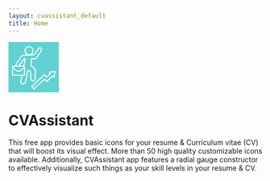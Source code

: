 ```yaml
---
layout: cvassistant_default
title: Home
---
```

<div>
<svg width="100px" height="100px" viewBox="0 0 100 100" version="1.1" xmlns="http://www.w3.org/2000/svg" xmlns:xlink="http://www.w3.org/1999/xlink">
    <!-- Generator: Sketch 60 (88103) - https://sketch.com -->
    <title>App Icon</title>
    <desc>Created with Sketch.</desc>
    <g id="App-Icon" stroke="none" stroke-width="1" fill="none" fill-rule="evenodd">
        <rect fill="#61D1D1" x="0" y="0" width="100" height="100"></rect>
        <g id="Group" transform="translate(8.000000, -2.000000)" stroke="#FFFFFF" stroke-width="2">
            <g id="stroke" transform="translate(0.000000, 0.000000)">
                <path d="M22.4845332,49.9181671 L25.1381204,36.3045479 C25.2579648,35.6897134 24.8566961,35.0941384 24.2418616,34.9742939 C24.0213016,34.931302 23.7929416,34.9547949 23.5857544,35.041792 L23.1603756,35.2204068 L12.6590825,49.4665746 C12.5257143,49.5927778 12.3930729,49.710699 12.2611585,49.8203382 M7.45219394,49.835915 C6.54210201,48.8134704 6.5872299,47.3309497 7.58757761,45.3883531 L17.3846648,31.0357571 C18.3985764,29.5503908 20.0569325,28.6339892 21.8540703,28.5659797 L40.2454637,27.8699901 C42.0409695,27.8020424 43.6980492,26.8872304 44.7122532,25.4040418 L51.8412396,14.9784949 C53.2040943,13.4200722 54.6712079,13.1099745 56.2425802,14.0482019 C57.8139526,14.9864293 58.2441974,16.4494719 57.5333146,18.4373298 L47.4048922,34.1793853 C46.9874214,34.8282374 46.2687709,35.2204068 45.4972199,35.2204068 L38.933235,35.2204068 C38.3677879,35.2204068 37.8887104,35.6368916 37.8100542,36.1968413 L36.3028813,46.9263222 C36.1961518,47.6861237 36.4807354,48.4483833 37.0592801,48.9523432 L43.522411,54.5822593 C44.8022654,55.6971173 45.5154725,57.3266279 45.4661485,59.023243 L44.9885313,75.4520316 C44.3287585,78.1303399 42.8821814,79.469494 40.6488002,79.469494 C38.4154189,79.469494 37.0194146,78.0205893 36.4607872,75.12278 L36.1629254,61.5939652 C36.1438619,60.7281042 35.633437,59.9486584 34.8473846,59.5850649 L31.8835875,58.2141419 C31.3150569,57.9511645 30.6409864,58.1988643 30.378009,58.7673949 C30.3416804,58.8459337 30.3144592,58.9283719 30.2968766,59.0131007 L25.5445824,81.9139122 C24.3189529,84.7954648 22.4630662,85.978387 19.9769221,85.462679 C17.490778,84.9469709 16.3555782,83.2109228 16.5713226,80.2545348 L18.9417062,68.0938264" id="Shape" stroke-linecap="round"></path>
                <circle id="Oval" cx="32.8920314" cy="19.2815356" r="7.93945585"></circle>
                <rect id="Rectangle" stroke-linejoin="round" x="0" y="49.905151" width="23.8183675" height="18.1473276" rx="2"></rect>
                <path d="M0,52.740671 L7.64377551,58.6148721 C10.1589233,60.5477499 13.6594442,60.5477499 16.174592,58.6148721 L23.8183675,52.740671 L23.8183675,52.740671" id="Path-246"></path>
            </g>
            <polygon id="Path-237" stroke-linejoin="round" points="42.75 95 38.2841388 90.3484783 63.6243723 67.0702653 68.176577 71.779314 75.2520598 65.1211179 72.4923471 62.2294505 84.4857304 60.615542 82.2776553 72.0457763 79.8196878 69.3158693 68.176577 80.570241 63.6243723 75.7175755"></polygon>
        </g>
    </g>
</svg>

<h1>CVAssistant</h1>
	<p>This free app provides basic icons for your resume & Curriculum vitae (CV)
        that will boost its visual effect. More than 50 high quality customizable icons
        available. Additionally, CVAssistant app features a radial gauge constructor to
        effectively visualize such things as your skill levels in your resume & CV.</p>
</div>
